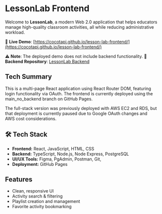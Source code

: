 # LessonLab Frontend

Welcome to **LessonLab**, a modern Web 2.0 application that helps educators manage high-quality classroom activities, all while reducing administrative workload.

🔗 **Live Demo**: [https://cocotapi.github.io/lesson-lab-frontend/](https://cocotapi.github.io/lesson-lab-frontend/)  

⚠️ **Note**: The deployed demo does not include backend functionality.
📁 **Backend Repository**: [LessonLab Backend](https://github.com/CocoTapi/lesson-lab-backend)  

## Tech Summary

This is a multi-page React application using React Router DOM, featuring login functionality via OAuth. The frontend is currently deployed using the main_no_backend branch on GitHub Pages.

The full-stack version was previously deployed with AWS EC2 and RDS, but that deployment is currently paused due to Google OAuth changes and AWS cost considerations.

## 🛠️ Tech Stack

- **Frontend:** React, JavaScript, HTML, CSS
- **Backend:** TypeScript, Node.js, Node Express, PostgreSQL
- **UI/UX Tools:** Figma, PgAdmin, Postman, Git, 
- **Deployment:** GitHub Pages

## Features

- Clean, responsive UI
- Activity search & filtering
- Playlist creation and management
- Favorite activity bookmarking

